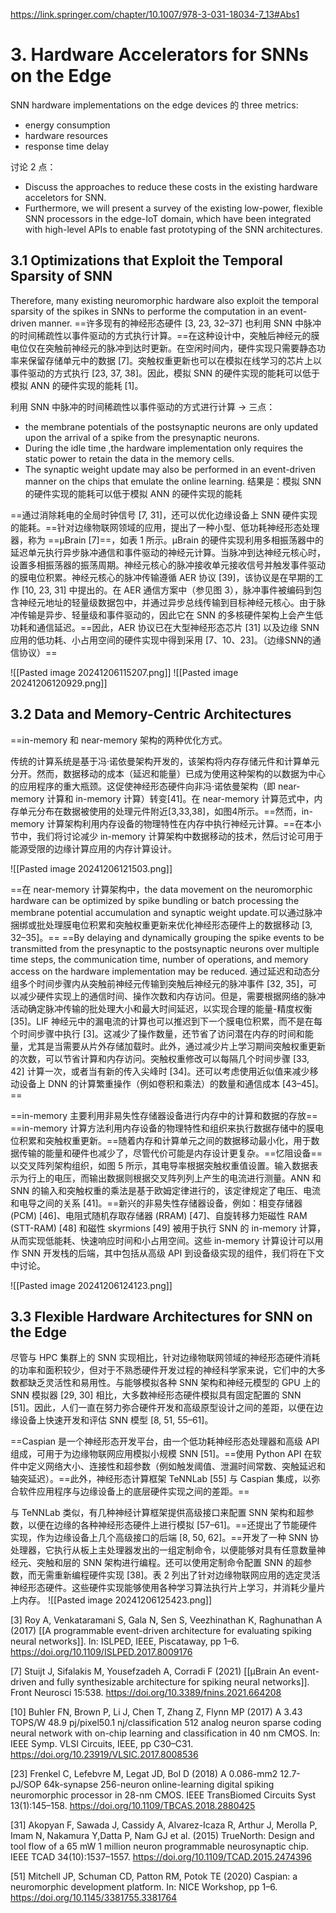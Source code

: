 https://link.springer.com/chapter/10.1007/978-3-031-18034-7_13#Abs1

# 3. Hardware Accelerators for SNNs on the Edge
SNN hardware implementations on the edge devices 的 three metrics:
- energy consumption
- hardware resources 
- response time delay

讨论 2 点：
- Discuss the approaches to reduce these costs in the existing hardware acceletors for SNN.
- Furthermore, we will present a survey of the existing low-power, flexible SNN processors in the edge-IoT domain, which have been integrated with high-level APIs to enable fast prototyping of the SNN architectures.

## 3.1 Optimizations that Exploit the Temporal Sparsity of SNN
Therefore, many existing neuromorphic hardware also exploit the temporal sparsity of the spikes in SNNs to performe the computation in an event-driven manner. ==许多现有的神经形态硬件 [3, 23, 32–37] 也利用 SNN 中脉冲的时间稀疏性以事件驱动的方式执行计算。==在这种设计中，突触后神经元的膜电位仅在突触前神经元的脉冲到达时更新。在空闲时间内，硬件实现只需要静态功率来保留存储单元中的数据 [7]。突触权重更新也可以在模拟在线学习的芯片上以事件驱动的方式执行 [23, 37, 38]。因此，模拟 SNN 的硬件实现的能耗可以低于模拟 ANN 的硬件实现的能耗 [1]。

利用 SNN 中脉冲的时间稀疏性以事件驱动的方式进行计算 -> 三点：
- the membrane potentials of the postsynaptic neurons are only updated upon the arrival of a spike from the presynaptic neurons.
- During the idle time ,the hardware implementation only requires the static power to retain the data in the memory cells.
- The synaptic weight update may also be performed in an event-driven manner on the chips that emulate the online learning.
结果是：模拟 SNN 的硬件实现的能耗可以低于模拟 ANN 的硬件实现的能耗 

==通过消除耗电的全局时钟信号 [7, 31]，还可以优化边缘设备上 SNN 硬件实现的能耗。==针对边缘物联网领域的应用，提出了一种小型、低功耗神经形态处理器，称为 ==μBrain [7]==，如表 1 所示。μBrain 的硬件实现利用多相振荡器中的延迟单元执行异步脉冲通信和事件驱动的神经元计算。当脉冲到达神经元核心时，设置多相振荡器的振荡周期。神经元核心的脉冲接收单元接收信号并触发事件驱动的膜电位积累。神经元核心的脉冲传输遵循 AER 协议 [39]，该协议是在早期的工作 [10, 23, 31] 中提出的。在 AER 通信方案中（参见图 3），脉冲事件被编码到包含神经元地址的轻量级数据包中，并通过异步总线传输到目标神经元核心。由于脉冲传输是异步、轻量级和事件驱动的，因此它在 SNN 的多核硬件架构上会产生低功耗和通信延迟。==因此，AER 协议已在大型神经形态芯片 [31] 以及边缘 SNN 应用的低功耗、小占用空间的硬件实现中得到采用 [7、10、23]。（边缘SNN的通信协议）==

![[Pasted image 20241206115207.png]]
![[Pasted image 20241206120929.png]]

## 3.2 Data and Memory-Centric Architectures
==in-memory 和 near-memory 架构的两种优化方式。

传统的计算系统是基于冯·诺依曼架构开发的，该架构将内存存储元件和计算单元分开。然而，数据移动的成本（延迟和能量）已成为使用这种架构的以数据为中心的应用程序的重大瓶颈。这促使神经形态硬件向非冯·诺依曼架构（即 near-memory 计算和 in-memory 计算）转变[41]。在 near-memory 计算范式中，内存单元分布在数据被使用的处理元件附近[3,33,38]，如图4所示。==然而，in-memory 计算架构利用内存设备的物理特性在内存中执行神经元计算。==在本小节中，我们将讨论减少 in-memory 计算架构中数据移动的技术，然后讨论可用于能源受限的边缘计算应用的内存计算设计。

![[Pasted image 20241206121503.png]]

==在 near-memory 计算架构中，the data movement on the neuromorphic hardware can be optimized by spike bundling or batch processing the membrane potential accumulation and synaptic weight update.可以通过脉冲捆绑或批处理膜电位积累和突触权重更新来优化神经形态硬件上的数据移动 [3, 32–35]。== ==By delaying and dynamically grouping the spike events to be transmitted from the presynaptic to the postsynaptic neurons over multiple time steps, the communication time, number of operations, and memory access on the hardware implementation may be reduced. 通过延迟和动态分组多个时间步骤内从突触前神经元传输到突触后神经元的脉冲事件 [32, 35]，可以减少硬件实现上的通信时间、操作次数和内存访问。但是，需要根据网络的脉冲活动确定脉冲传输的批处理大小和最大时间延迟，以实现合理的能量-精度权衡 [35]。LIF 神经元中的漏电流的计算也可以推迟到下一个膜电位积累，而不是在每个时间步骤中执行 [3]。这减少了操作数量，还节省了访问潜在内存的时间和能量，尤其是当需要从片外存储加载时。此外，通过减少片上学习期间突触权重更新的次数，可以节省计算和内存访问。突触权重修改可以每隔几个时间步骤 [33, 42] 计算一次，或者当有新的传入尖峰时 [34]。还可以考虑使用近似值来减少移动设备上 DNN 的计算繁重操作（例如卷积和乘法）的数量和通信成本 [43–45]。==

==in-memory 主要利用非易失性存储器设备进行内存中的计算和数据的存放==
==in-memory 计算方法利用内存设备的物理特性和组织来执行数据存储中的膜电位积累和突触权重更新。==随着内存和计算单元之间的数据移动最小化，用于数据传输的能量和硬件也减少了，尽管代价可能是内存设计更复杂。==忆阻设备==以交叉阵列架构组织，如图 5 所示，其电导率根据突触权重值设置。输入数据表示为行上的电压，而输出数据则根据交叉阵列列上产生的电流进行测量。ANN 和 SNN 的输入和突触权重的乘法是基于欧姆定律进行的，该定律规定了电压、电流和电导之间的关系 [41]。==新兴的非易失性存储器设备，例如：相变存储器 (PCM) [46]、电阻式随机存取存储器 (RRAM) [47]、自旋转移力矩磁性 RAM (STT-RAM) [48] 和磁性 skyrmions [49] 被用于执行 SNN 的 in-memory 计算，从而实现低能耗、快速响应时间和小占用空间。这些 in-memory 计算设计可以用作 SNN 开发栈的后端，其中包括从高级 API 到设备级实现的组件，我们将在下文中讨论。

![[Pasted image 20241206124123.png]]

## 3.3 Flexible Hardware Architectures for SNN on the Edge
尽管与 HPC 集群上的 SNN 实现相比，针对边缘物联网领域的神经形态硬件消耗的功率和面积较少，但对于不熟悉硬件开发过程的神经科学家来说，它们中的大多数都缺乏灵活性和易用性。与能够模拟各种 SNN 架构和神经元模型的 GPU 上的 SNN 模拟器 [29, 30] 相比，大多数神经形态硬件模拟具有固定配置的 SNN [51]。因此，人们一直在努力弥合硬件开发和高级原型设计之间的差距，以便在边缘设备上快速开发和评估 SNN 模型 [8, 51, 55–61]。

==Caspian 是一个神经形态开发平台，由一个低功耗神经形态处理器和高级 API 组成，可用于为边缘物联网应用模拟小规模 SNN [51]。==使用 Python API 在软件中定义网络大小、连接性和超参数（例如触发阈值、泄漏时间常数、突触延迟和轴突延迟）。==此外，神经形态计算框架 TeNNLab [55] 与 Caspian 集成，以弥合软件应用程序与边缘设备上的底层硬件实现之间的差距。==

与 TeNNLab 类似，有几种神经计算框架提供高级接口来配置 SNN 架构和超参数，以便在边缘的各种神经形态硬件上进行模拟 [57–61]。==还提出了节能硬件实现，作为边缘设备上几个高级接口的后端 [8, 50, 62]。==开发了一种 SNN 协处理器，它执行从板上主处理器发出的一组定制命令，以便能够对具有任意数量神经元、突触和层的 SNN 架构进行编程。还可以使用定制命令配置 SNN 的超参数，而无需重新编程硬件实现 [38]。表 2 列出了针对边缘物联网应用的选定灵活神经形态硬件。这些硬件实现能够使用各种学习算法执行片上学习，并消耗少量片上内存。
![[Pasted image 20241206125423.png]]

[3] Roy A, Venkataramani S, Gala N, Sen S, Veezhinathan K, Raghunathan A (2017) [[A programmable event-driven architecture for evaluating spiking neural networks]]. In: ISLPED, IEEE, Piscataway, pp 1–6. https://doi.org/10.1109/ISLPED.2017.8009176  

[7] Stuijt J, Sifalakis M, Yousefzadeh A, Corradi F (2021) [[μBrain An event-driven and fully synthesizable architecture for spiking neural networks]]. Front Neurosci 15:538. https://doi.org/10.3389/fnins.2021.664208

[10] Buhler FN, Brown P, Li J, Chen T, Zhang Z, Flynn MP (2017) A 3.43 TOPS/W 48.9 pj/pixel50.1 nj/classification 512 analog neuron sparse coding neural network with on-chip learning and classification in 40 nm CMOS. In: IEEE Symp. VLSI Circuits, IEEE, pp C30–C31. https://doi.org/10.23919/VLSIC.2017.8008536

[23] Frenkel C, Lefebvre M, Legat JD, Bol D (2018) A 0.086-mm2 12.7-pJ/SOP 64k-synapse 256-neuron online-learning digital spiking neuromorphic processor in 28-nm CMOS. IEEE TransBiomed Circuits Syst 13(1):145–158. https://doi.org/10.1109/TBCAS.2018.2880425

[31] Akopyan F, Sawada J, Cassidy A, Alvarez-Icaza R, Arthur J, Merolla P, Imam N, Nakamura Y,Datta P, Nam GJ et al. (2015) TrueNorth: Design and tool flow of a 65 mW 1 million neuron programmable neurosynaptic chip. IEEE TCAD 34(10):1537–1557. https://doi.org/10.1109/TCAD.2015.2474396

[51] Mitchell JP, Schuman CD, Patton RM, Potok TE (2020) Caspian: a neuromorphic development platform. In: NICE Workshop, pp 1–6. https://doi.org/10.1145/3381755.3381764


